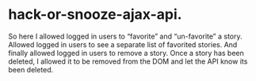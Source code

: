 # hack-or-snooze-ajax-api.
So here I allowed logged in users to “favorite” and “un-favorite” a story. 
Allowed logged in users to see a separate list of favorited stories.
And finally allowed logged in users to remove a story. Once a story has been deleted, I allowed it to be removed from the DOM and let the API know its been
deleted.

